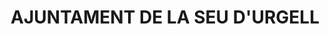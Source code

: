 ---
layout: patrimoni-details
title:  "AJUNTAMENT DE LA SEU D'URGELL"
alt_title: "Casa de la Ciutat"
class: "Edifici"
area: null
protection: null
addition_date: null
cat_code: null
cbp_code: "BCIL CH02"
image: "Ajuntament.jpg"
card: null
collections: ["patrimoni-arquitectonic", "bcil-previstos-cbp"]
coordinates:
  - group1:
        - [1.462344145058125, 42.358199681120169]
        - [1.462574639845085, 42.358206110623129]
        - [1.462579921967642, 42.358174054339827]
        - [1.462659156623344, 42.358177620413542]
        - [1.462669392282419, 42.358103907016783]
        - [1.462655915500285, 42.358102891806219]
        - [1.46267869206557, 42.357837835532713]
        - [1.462580438693033, 42.3578298420436]
        - [1.462578835962653, 42.357849430613463]
        - [1.462500092911251, 42.357848791726916]
        - [1.462497541308387, 42.357884222515118]
        - [1.462395740718185, 42.357883274292313]
        - [1.462395211830356, 42.357904963440426]
        - [1.462356970114304, 42.357904450478109]
        - [1.462349721895311, 42.357994058867803]
        - [1.462344145058125, 42.358199681120169]
---